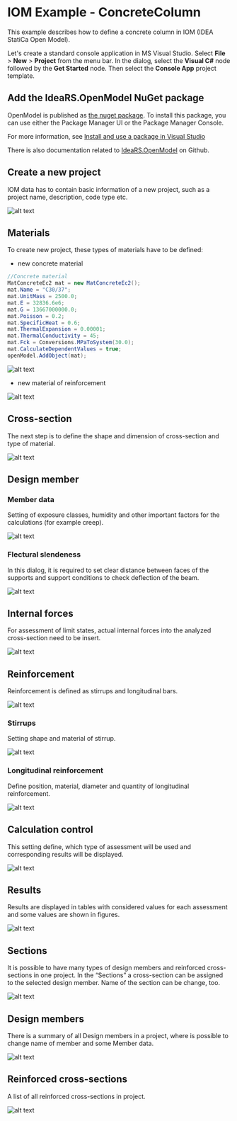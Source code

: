 # IOM Example - ConcreteColumn

This example describes how to define a concrete column in IOM (IDEA StatiCa Open Model).


Let's create a standard console application in MS Visual Studio. Select __File__ > __New__ > __Project__ from the menu bar. In the dialog, select the __Visual C#__ node followed by the __Get Started__ node. Then select the __Console App__ project template.

## Add the IdeaRS.OpenModel NuGet package

OpenModel is published as [the nuget package](https://www.nuget.org/packages/IdeaStatiCa.OpenModel/). To install this package, you can use either the Package Manager UI or the Package Manager Console.

For more information, see [Install and use a package in Visual Studio](https://docs.microsoft.com/en-us/nuget/quickstart/install-and-use-a-package-in-visual-studio)

There is also documentation related to [IdeaRS.OpenModel](https://idea-statica.github.io/iom/iom-api/latest/index.html) on Github.

## Create a new project
IOM data has to contain basic information of a new project, such as a project name, description, code type etc.

![alt text][projdata]


## Materials
To create new project, these types of materials have to be defined:
-	new concrete material
```csharp
//Concrete material
MatConcreteEc2 mat = new MatConcreteEc2();
mat.Name = "C30/37";
mat.UnitMass = 2500.0;
mat.E = 32836.6e6;
mat.G = 13667000000.0;
mat.Poisson = 0.2;
mat.SpecificHeat = 0.6;
mat.ThermalExpansion = 0.00001;
mat.ThermalConductivity = 45;
mat.Fck = Conversions.MPaToSystem(30.0);
mat.CalculateDependentValues = true;
openModel.AddObject(mat);
```

![alt text][concreteprop]


-   new material of reinforcement

![alt text][reinforcementprop]


## Cross-section
The next step is to define the shape and dimension of cross-section and type of material.

![alt text][cross-section]


## Design member
### Member data
Setting of exposure classes, humidity and other important factors for the calculations (for example creep).

![alt text][member data]

### Flectural slendeness
In this dialog, it is required to set clear distance between faces of the supports and support conditions to check deflection of the beam.

![alt text][slenderness]


## Internal forces
For assessment of limit states, actual internal forces into the analyzed cross-section need to be insert.

![alt text][forces]


## Reinforcement
Reinforcement is defined as stirrups and longitudinal bars.

![alt text][reinforcement]

### Stirrups
Setting shape and material of stirrup.

![alt text][stirrups]

### Longitudinal reinforcement
Define position, material, diameter and quantity of longitudinal reinforcement.

![alt text][longreinforcement]


## Calculation control
This setting define, which type of assessment will be used and corresponding results will be displayed.

![alt text][calccontrol]


## Results
Results are displayed in tables with considered values for each assessment and some values are shown in figures.

![alt text][results]


## Sections
It is possible to have many types of design members and reinforced cross-sections in one project. In the “Sections” a cross-section can be assigned to the selected design member. Name of the section can be change, too.

![alt text][sections]


## Design members
There is a summary of all Design members in a project, where is possible to change name of member and some Member data.

![alt text][members]


## Reinforced cross-sections
A list of all reinforced cross-sections in project.

![alt text][rcs]



[projdata]: Images/ReinforcedBeam/1.PNG "Project data"
[concreteprop]: Images/ReinforcedBeam/14.PNG "Concrete"
[reinforcementprop]: Images/ReinforcedBeam/15.PNG "Reinforcement"
[cross-section]: Images/ReinforcedBeam/2.PNG "Cross-section"
[member data]: Images/ReinforcedBeam/3.PNG "Member data"
[slenderness]: Images/ReinforcedBeam/4.PNG "Slenderness"
[forces]: Images/ReinforcedBeam/5.PNG "Internal forces"
[reinforcement]: Images/ReinforcedBeam/6.PNG "Reinforcement"
[stirrups]: Images/ReinforcedBeam/7.PNG "Stirrups"
[longreinforcement]: Images/ReinforcedBeam/8.PNG "Longitudinal reinforcement"
[calccontrol]: Images/ReinforcedBeam/9.PNG "Calulation control"
[results]: Images/ReinforcedBeam/10.PNG "Results"
[sections]: Images/ReinforcedBeam/11.PNG "Sections"
[members]: Images/ReinforcedBeam/12.PNG "Members"
[rcs]: Images/ReinforcedBeam/13.PNG "Reinforced cross-sections"
